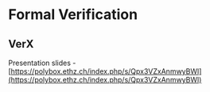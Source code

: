 # Formal Verification

## VerX

Presentation slides - [https://polybox.ethz.ch/index.php/s/Qpx3VZxAnmwyBWl](https://polybox.ethz.ch/index.php/s/Qpx3VZxAnmwyBWl)

